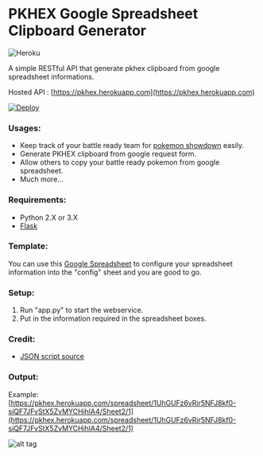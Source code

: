 # PKHEX Google Spreadsheet Clipboard Generator

![Heroku](http://heroku-badge.herokuapp.com/?app=pkhex&style=flat&svg=1)

A simple RESTful API that generate pkhex clipboard from google spreadsheet informations.

Hosted API : [https://pkhex.herokuapp.com](https://pkhex.herokuapp.com) 

[![Deploy](https://www.herokucdn.com/deploy/button.svg)](https://heroku.com/deploy)

### Usages:
- Keep track of your battle ready team for [pokemon showdown](http://pokemonshowdown.com/) easily.
- Generate PKHEX clipboard from google request form.
- Allow others to copy your battle ready pokemon from google spreadsheet.
- Much more...

### Requirements:
- Python 2.X or 3.X
- [Flask](http://flask.pocoo.org/)

### Template:
You can use this [Google Spreadsheet](https://docs.google.com/spreadsheets/d/1UhGUFz6vRir5NFJ8kf0-siQF7JFvStX5ZvMYCHihlA4/edit?usp=sharing) to configure your spreadsheet information into the "config" sheet and you are good to go.

### Setup:
1. Run "app.py" to start the webservice.
2. Put in the information required in the spreadsheet boxes.


### Credit:
- [JSON script source](https://script.google.com/d/143u0RLuppsmYJ0B3wzo6i0jZYSfIFV2NLJMHPM-Sqczpr9bLwdffc-Wx/edit?usp=sharing)

### Output:
Example: [https://pkhex.herokuapp.com/spreadsheet/1UhGUFz6vRir5NFJ8kf0-siQF7JFvStX5ZvMYCHihlA4/Sheet2/1](https://pkhex.herokuapp.com/spreadsheet/1UhGUFz6vRir5NFJ8kf0-siQF7JFvStX5ZvMYCHihlA4/Sheet2/1)

![alt tag](https://raw.githubusercontent.com/N3evin/pkhex-spreadsheet/master/output.PNG)